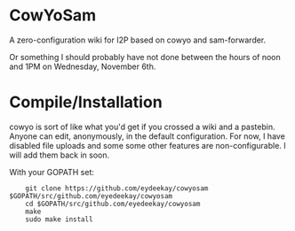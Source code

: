 CowYoSam
========

A zero-configuration wiki for I2P based on cowyo and sam-forwarder.

Or something I should probably have not done between the hours of noon and 1PM
on Wednesday, November 6th.

Compile/Installation
====================

cowyo is sort of like what you'd get if you crossed a wiki and a pastebin.
Anyone can edit, anonymously, in the default configuration. For now, I have
disabled file uploads and some some other features are non-configurable. I will
add them back in soon.

With your GOPATH set:

        git clone https://github.com/eydeekay/cowyosam $GOPATH/src/github.com/eyedeekay/cowyosam
        cd $GOPATH/src/github.com/eyedeekay/cowyosam
        make
        sudo make install